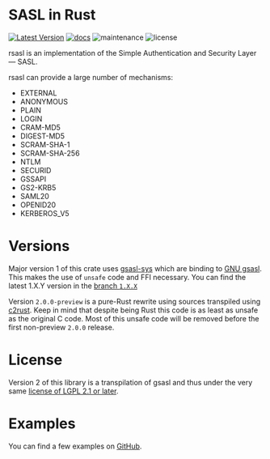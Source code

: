 # SASL in Rust

[![Latest Version]][crates.io]
[![docs]][docs.rs]
![maintenance]
![license]

rsasl is an implementation of the Simple Authentication and Security Layer — SASL.

rsasl can provide a large number of mechanisms:
- EXTERNAL
- ANONYMOUS
- PLAIN
- LOGIN
- CRAM-MD5
- DIGEST-MD5
- SCRAM-SHA-1
- SCRAM-SHA-256
- NTLM
- SECURID
- GSSAPI
- GS2-KRB5
- SAML20
- OPENID20
- KERBEROS_V5

# Versions

Major version 1 of this crate uses [gsasl-sys](https://crates.io/crates/gsasl-sys) which are binding
to [GNU gsasl](https://www.gnu.org/software/gsasl). This makes the use of `unsafe` code and FFI necessary.
You can find the latest 1.X.Y version in the [branch `1.X.X`](https://github.com/dequbed/rsasl/tree/1.X.X)

Version `2.0.0-preview` is a pure-Rust rewrite using sources transpiled using [c2rust](https://github.com/immunant/c2rust).
Keep in mind that despite being Rust this code is as least as unsafe as the original C code. Most of this unsafe 
code will be removed before the first non-preview `2.0.0` release.

# License

Version 2 of this library is a transpilation of gsasl and thus under the very same [license of LGPL 2.1 or later](LICENSE).

# Examples

You can find a few examples on [GitHub](examples/).

[Latest Version]: https://img.shields.io/crates/v/rsasl.svg
[crates.io]: https://crates.io/crates/rsasl
[docs]: https://docs.rs/rsasl/badge.svg
[docs.rs]: https://docs.rs/rsasl/
[maintenance]: https://img.shields.io/badge/maintenance-actively%20developed-green.svg
[license]: https://img.shields.io/github/license/dequbed/rsasl
